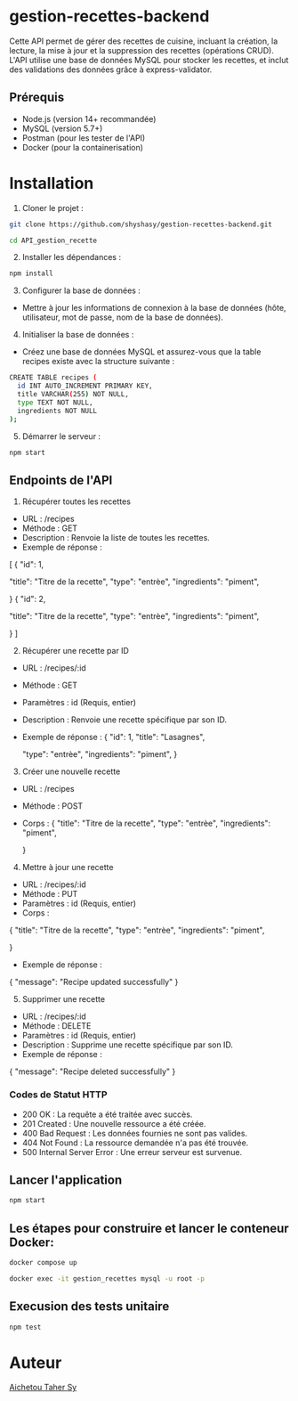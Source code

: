 # gestion-recettes-backend

Cette API permet de gérer des recettes de cuisine, incluant la création, la lecture, la mise à jour et la suppression des recettes (opérations CRUD). L'API utilise une base de données MySQL pour stocker les recettes, et inclut des validations des données grâce à express-validator.

## Prérequis

- Node.js (version 14+ recommandée)
- MySQL (version 5.7+)
- Postman (pour les tester de l'API)
- Docker (pour la containerisation)

# Installation

1. Cloner le projet :

```bash
git clone https://github.com/shyshasy/gestion-recettes-backend.git
```

```bash
cd API_gestion_recette
```

2. Installer les dépendances :

```bash
npm install
```

3. Configurer la base de données :

- Mettre à jour les informations de connexion à la base de données (hôte, utilisateur, mot de passe, nom de la base de données).

4. Initialiser la base de données :

- Créez une base de données MySQL et assurez-vous que la table recipes existe avec la structure suivante :

```bash
CREATE TABLE recipes (
  id INT AUTO_INCREMENT PRIMARY KEY,
  title VARCHAR(255) NOT NULL,
  type TEXT NOT NULL,
  ingredients NOT NULL
);
```

5. Démarrer le serveur :

```bash
npm start
```

## Endpoints de l'API

1. Récupérer toutes les recettes

- URL : /recipes
- Méthode : GET
- Description : Renvoie la liste de toutes les recettes.
- Exemple de réponse :

[
{
"id": 1,
 
  "title": "Titre de la recette",
  "type": "entrèe",
  "ingredients": "piment",
 
  }
{
"id": 2,
 
  "title": "Titre de la recette",
  "type": "entrèe",
  "ingredients": "piment",
 
  }
]

2. Récupérer une recette par ID

- URL : /recipes/:id
- Méthode : GET
- Paramètres : id (Requis, entier)
- Description : Renvoie une recette spécifique par son ID.
- Exemple de réponse :
  {
  "id": 1,
  "title": "Lasagnes",

  "type": "entrèe",
  "ingredients": "piment",
  }

3. Créer une nouvelle recette

- URL : /recipes
- Méthode : POST
- Corps :
  {
  "title": "Titre de la recette",
  "type": "entrèe",
  "ingredients": "piment",
 
  }

4.  Mettre à jour une recette

- URL : /recipes/:id
- Méthode : PUT
- Paramètres : id (Requis, entier)
- Corps :

 {
  "title": "Titre de la recette",
  "type": "entrèe",
  "ingredients": "piment",
 
  }

- Exemple de réponse :

{
"message": "Recipe updated successfully"
}

5. Supprimer une recette

- URL : /recipes/:id
- Méthode : DELETE
- Paramètres : id (Requis, entier)
- Description : Supprime une recette spécifique par son ID.
- Exemple de réponse :

{
"message": "Recipe deleted successfully"
}

### Codes de Statut HTTP

- 200 OK : La requête a été traitée avec succès.
- 201 Created : Une nouvelle ressource a été créée.
- 400 Bad Request : Les données fournies ne sont pas valides.
- 404 Not Found : La ressource demandée n'a pas été trouvée.
- 500 Internal Server Error : Une erreur serveur est survenue.

## Lancer l'application

```bash
npm start
```

## Les étapes pour construire et lancer le conteneur Docker:

```bash
docker compose up 
```

```bash
docker exec -it gestion_recettes mysql -u root -p
```

## Execusion des tests unitaire

```bash
npm test
```

# Auteur

[Aichetou Taher Sy ](https://github.com/shyshasy)
